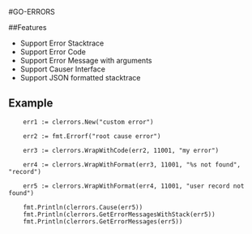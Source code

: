 #GO-ERRORS

##Features
* Support Error Stacktrace
* Support Error Code 
* Support Error Message with arguments
* Support Causer Interface 
* Support JSON formatted stacktrace 

## Example
```
    err1 := clerrors.New("custom error")
    
    err2 := fmt.Errorf("root cause error")
    
    err3 := clerrors.WrapWithCode(err2, 11001, "my error")
	
    err4 := clerrors.WrapWithFormat(err3, 11001, "%s not found", "record")

    err5 := clerrors.WrapWithFormat(err4, 11001, "user record not found")

    fmt.Println(clerrors.Cause(err5))
    fmt.Println(clerrors.GetErrorMessagesWithStack(err5))
    fmt.Println(clerrors.GetErrorMessages(err5))
```